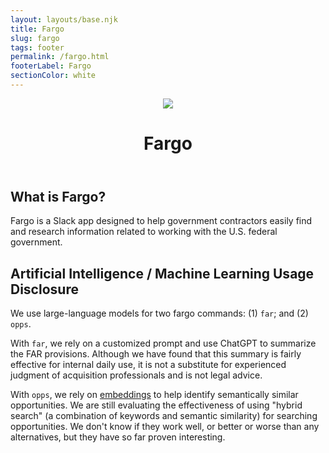 ```yaml
---
layout: layouts/base.njk
title: Fargo
slug: fargo
tags: footer
permalink: /fargo.html
footerLabel: Fargo
sectionColor: white
---
```

<header class="content-header grid-row">
    <div class="grid-col-auto">
        <img src="/assets/images/fargo-bot.png" class="fargo-avatar">
    </div>
    <div class="grid-col">
        <h1 class="fargo-header">Fargo</h1>
    </div>
</header>

## What is Fargo?

Fargo is a Slack app designed to help government contractors easily find and research information related to working with the U.S. federal government.

## Artificial Intelligence / Machine Learning Usage Disclosure

We use large-language models for two fargo commands: (1) `far`; and (2) `opps`.

With `far`, we rely on a customized prompt and use ChatGPT to summarize the FAR provisions. Although we have found that this summary is fairly effective for internal daily use, it is not a substitute for experienced judgment of acquisition professionals and is not legal advice.

With `opps`, we rely on [embeddings](https://simonwillison.net/2023/Oct/23/embeddings/) to help identify semantically similar opportunities. We are still evaluating the effectiveness of using "hybrid search" (a combination of keywords and semantic similarity) for searching opportunities. We don't know if they work well, or better or worse than any alternatives, but they have so far proven interesting.
